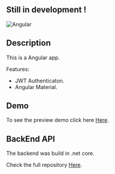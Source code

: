 ## Still in development ! 

![Angular](https://upload.wikimedia.org/wikipedia/commons/thumb/c/cf/Angular_full_color_logo.svg/250px-Angular_full_color_logo.svg.png)

## Description
This is a Angular app.

Features:

- JWT Authenticaton.
- Angular Material.


## Demo
To see the preview demo click here [Here](http://128.199.43.48/playapp_webapp/login).


## BackEnd API
The backend was build in .net core.

Check the full repository [Here](https://github.com/ottobonilla95/dotnet-core-api).

